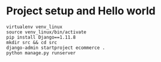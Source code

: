 
# Project setup and Hello world  
```
virtualenv venv_linux
source venv_linux/bin/activate
pip install Django==1.11.8
mkdir src && cd src
django-admin startproject ecommerce .
python manage.py runserver
```

